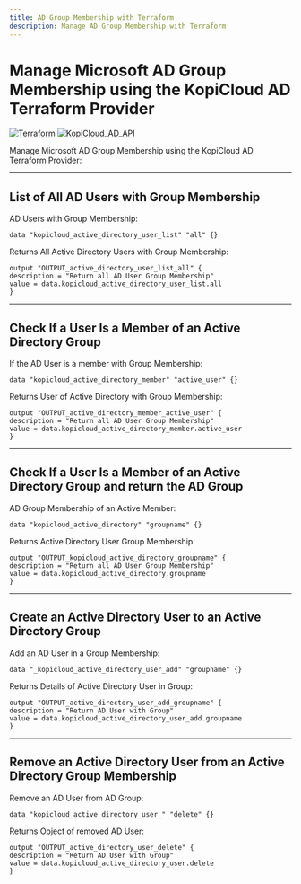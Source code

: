 ```yaml
---
title: AD Group Membership with Terraform
description: Manage AD Group Membership with Terraform
---
```


# Manage Microsoft AD Group Membership using the KopiCloud AD Terraform Provider
[![Terraform](https://img.shields.io/badge/terraform-v1.3+-blue.svg)](https://www.terraform.io/downloads.html) [![KopiCloud_AD_API](https://img.shields.io/badge/kopiCloud_ad-v1.0+-blueviolet.svg)](https://www.kopicloud-ad-api.com)

Manage Microsoft AD Group Membership using the KopiCloud AD Terraform Provider:

----

## List of All AD Users with Group Membership

AD Users with Group Membership:

```
data "kopicloud_active_directory_user_list" "all" {}
```

Returns All Active Directory Users with Group Membership:

```
output "OUTPUT_active_directory_user_list_all" {
description = "Return all AD User Group Membership"
value = data.kopicloud_active_directory_user_list.all
}

```

----

## Check If a User Is a Member of an Active Directory Group

If the AD User is a member with Group Membership:

```
data "kopicloud_active_directory_member" "active_user" {}
```

Returns User of Active Directory with Group Membership:

```
output "OUTPUT_active_directory_member_active_user" {
description = "Return all AD User Group Membership"
value = data.kopicloud_active_directory_member.active_user
}

```

----

## Check If a User Is a Member of an Active Directory Group and return the AD Group

AD Group Membership of an Active Member:

```
data "kopicloud_active_directory" "groupname" {}
```

Returns Active Directory User Group Membership:

```
output "OUTPUT_kopicloud_active_directory_groupname" {
description = "Return all AD User Group Membership"
value = data.kopicloud_active_directory.groupname
}

```

----

## Create an Active Directory User to an Active Directory Group

Add an AD User in a Group Membership:

```
data "_kopicloud_active_directory_user_add" "groupname" {}
```

Returns Details of Active Directory User in Group:

```
output "OUTPUT_active_directory_user_add_groupname" {
description = "Return AD User with Group"
value = data.kopicloud_active_directory_user_add.groupname
}

```

----

## Remove an Active Directory User from an Active Directory Group Membership

Remove an AD User from AD Group: 

```
data "kopicloud_active_directory_user_" "delete" {}
```

Returns Object of removed AD User:

```
output "OUTPUT_active_directory_user_delete" {
description = "Return AD User with Group"
value = data.kopicloud_active_directory_user.delete
}

```